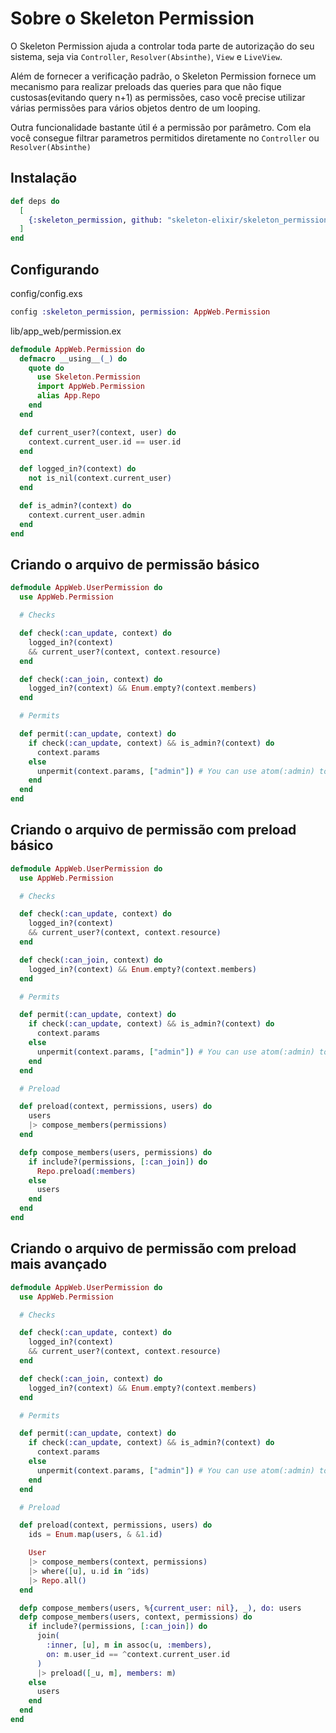 # Sobre o Skeleton Permission

O Skeleton Permission ajuda a controlar toda parte de autorização do seu sistema,
seja via `Controller`, `Resolver(Absinthe)`, `View` e `LiveView`.

Além de fornecer a verificação padrão, o Skeleton Permission fornece um mecanismo para realizar
preloads das queries para que não fique custosas(evitando query n+1) as permissões, caso você precise utilizar várias
permissões para vários objetos dentro de um looping.

Outra funcionalidade bastante útil é a permissão por parâmetro. Com ela você consegue filtrar
parametros permitidos diretamente no `Controller` ou `Resolver(Absinthe)`

## Instalação

```elixir
def deps do
  [
    {:skeleton_permission, github: "skeleton-elixir/skeleton_permission"},
  ]
end
```

## Configurando

config/config.exs

```elixir
config :skeleton_permission, permission: AppWeb.Permission
```

lib/app_web/permission.ex

```elixir
defmodule AppWeb.Permission do
  defmacro __using__(_) do
    quote do
      use Skeleton.Permission
      import AppWeb.Permission
      alias App.Repo
    end
  end

  def current_user?(context, user) do
    context.current_user.id == user.id
  end

  def logged_in?(context) do
    not is_nil(context.current_user)
  end

  def is_admin?(context) do
    context.current_user.admin
  end
end
```

## Criando o arquivo de permissão básico

```elixir
defmodule AppWeb.UserPermission do
  use AppWeb.Permission

  # Checks

  def check(:can_update, context) do
    logged_in?(context)
    && current_user?(context, context.resource)
  end

  def check(:can_join, context) do
    logged_in?(context) && Enum.empty?(context.members)
  end

  # Permits

  def permit(:can_update, context) do
    if check(:can_update, context) && is_admin?(context) do
      context.params
    else
      unpermit(context.params, ["admin"]) # You can use atom(:admin) too
    end
  end
end
```

## Criando o arquivo de permissão com preload básico

```elixir
defmodule AppWeb.UserPermission do
  use AppWeb.Permission

  # Checks

  def check(:can_update, context) do
    logged_in?(context)
    && current_user?(context, context.resource)
  end

  def check(:can_join, context) do
    logged_in?(context) && Enum.empty?(context.members)
  end

  # Permits

  def permit(:can_update, context) do
    if check(:can_update, context) && is_admin?(context) do
      context.params
    else
      unpermit(context.params, ["admin"]) # You can use atom(:admin) too
    end
  end

  # Preload

  def preload(context, permissions, users) do
    users
    |> compose_members(permissions)
  end

  defp compose_members(users, permissions) do
    if include?(permissions, [:can_join]) do
      Repo.preload(:members)
    else
      users
    end
  end
end
```

## Criando o arquivo de permissão com preload mais avançado

```elixir
defmodule AppWeb.UserPermission do
  use AppWeb.Permission

  # Checks

  def check(:can_update, context) do
    logged_in?(context)
    && current_user?(context, context.resource)
  end

  def check(:can_join, context) do
    logged_in?(context) && Enum.empty?(context.members)
  end

  # Permits

  def permit(:can_update, context) do
    if check(:can_update, context) && is_admin?(context) do
      context.params
    else
      unpermit(context.params, ["admin"]) # You can use atom(:admin) too
    end
  end

  # Preload

  def preload(context, permissions, users) do
    ids = Enum.map(users, & &1.id)

    User
    |> compose_members(context, permissions)
    |> where([u], u.id in ^ids)
    |> Repo.all()
  end

  defp compose_members(users, %{current_user: nil}, _), do: users
  defp compose_members(users, context, permissions) do
    if include?(permissions, [:can_join]) do
      join(
        :inner, [u], m in assoc(u, :members),
        on: m.user_id == ^context.current_user.id
      )
      |> preload([_u, m], members: m)
    else
      users
    end
  end
end
```